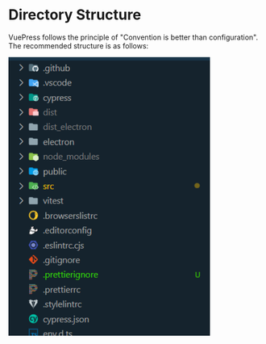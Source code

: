 # Directory Structure
VuePress follows the principle of "Convention is better than configuration". The recommended structure is as follows:

<img width="400px" src="/directory.png" />

##
